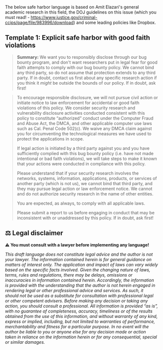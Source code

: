 The below safe harbor language is based on Amit Elazari's general academic research in this field, the DOJ guidelines on this issue (which you must read! - https://www.justice.gov/criminal-ccips/page/file/983996/download) and some leading policies like Dropbox.

## Template 1: Explicit safe harbor with good faith violations

> **Summary:** We want you to responsibly disclose through our bug bounty program, and don't want researchers put in legal fear for good faith attempts to comply with our bug bounty policy. We cannot bind any third party, so do not assume that protection extends to any third party. If in doubt, contact us first about any specific research action if you think it _might_ be outside the bounds of our policy. If in doubt, ask first!

> To encourage responsible disclosure, we will not pursue civil action or initiate notice to law enforcement for accidental or good faith violations of this policy. We consider security research and vulnerability disclosure activities conducted consistent with this policy to constitute “authorized” conduct under the Computer Fraud and Abuse Act, the DMCA, and other applicable computer use laws such as Cal. Penal Code 502(c). We waive any DMCA claim against you for circumventing the technological measures we have used to protect the applications in scope.
>
> If legal action is initiated by a third party against you and you have sufficiently complied with this bug bounty policy (i.e. have not made intentional or bad faith violations), we will take steps to make it known that your actions were conducted in compliance with this policy.
>
> Please understand that if your security research involves the networks, systems, information, applications, products, or services of another party (which is not us), we cannot bind that third party, and they may pursue legal action or law enforcement notice. We cannot and do not authorize security research in the name of other entities.
>
> You are expected, as always, to comply with all applicable laws. 
>
> Please submit a report to us before engaging in conduct that may be inconsistent with or unaddressed by this policy. If in doubt, ask first!

## ⚖ Legal disclaimer

**⚠ You must consult with a lawyer before implementing any language!**

_This draft language does not constitute legal advice and the author is not your lawyer. The information contained herein is for general guidance on matters of interest only. The application and impact of laws can vary widely based on the specific facts involved. Given the changing nature of laws, terms, rules and regulations, there may be delays, omissions or inaccuracies in information contained herein. Accordingly, the information is provided with the understanding that the author is not herein engaged in rendering legal or other professional advice and services. As such, it should not be used as a substitute for consultation with professional legal or other competent advisers. Before making any decision or taking any action, you should consult a professional. All information is provided “as is”, with no guarantee of completeness, accuracy, timeliness or of the results obtained from the use of this information, and without warranty of any kind, express or implied, including, but not limited to warranties of performance, merchantability and fitness for a particular purpose. In no event will the author be liable to you or anyone else for any decision made or action taken in reliance on the information herein or for any consequential, special or similar damages._
